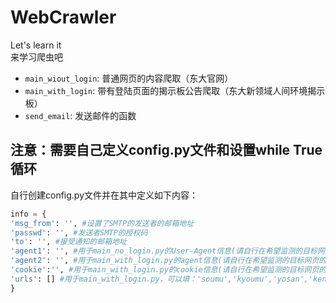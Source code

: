 # WebCrawler
Let's learn it  
来学习爬虫吧  

- `main_wiout_login`: 普通网页的内容爬取（东大官网）
- `main_with_login`: 带有登陆页面的揭示板公告爬取（东大新领域人间环境揭示板）
- `send_email`: 发送邮件的函数  


## 注意：需要自己定义config.py文件和设置while True循环

自行创建config.py文件并在其中定义如下内容：
```python
info = {
'msg_from': '', #设置了SMTP的发送者的邮箱地址
'passwd': '', #发送者SMTP的授权码
'to': '', #接受通知的邮箱地址
'agent1': '', #用于main_no_login.py的User-Agent信息(请自行在希望监测的目标网页的网页检查器中找到它)
'agent2': '', #用于main_with_login.py的agent信息(请自行在希望监测的目标网页的网页检查器中找到它)
'cookie':'', #用于main_with_login.py的cookie信息(请自行在希望监测的目标网页的网页检查器中找到它)
'urls': [] #用于main_with_login.py，可以填：'soumu','kyoumu','yosan','kenkyu','keiyaku','ilo'及其中的任意子集
}
```
